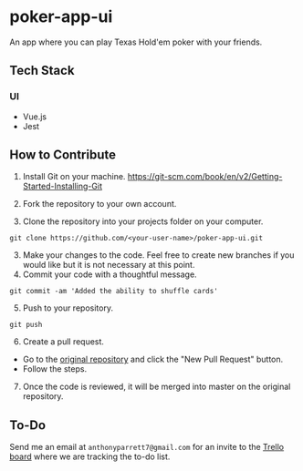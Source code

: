 # poker-app-ui
An app where you can play Texas Hold'em poker with your friends.

## Tech Stack

### UI
* Vue.js
* Jest

## How to Contribute

1. Install Git on your machine.
https://git-scm.com/book/en/v2/Getting-Started-Installing-Git

2. Fork the repository to your own account.

3. Clone the repository into your projects folder on your computer.

  ```git clone https://github.com/<your-user-name>/poker-app-ui.git```

3. Make your changes to the code. Feel free to create new branches if you would like but it is not necessary at this point.
4. Commit your code with a thoughtful message.

  ```git commit -am 'Added the ability to shuffle cards'```

5. Push to your repository.

  ```git push```

6. Create a pull request.

* Go to the [original repository](https://github.com/aparrett/poker-app-ui) and click the "New Pull Request" button.
* Follow the steps. 

7. Once the code is reviewed, it will be merged into master on the original repository. 


## To-Do
Send me an email at `anthonyparrett7@gmail.com` for an invite to the [Trello board](https://trello.com/b/pBbdpTSe/appstories) where we are tracking the to-do list.



